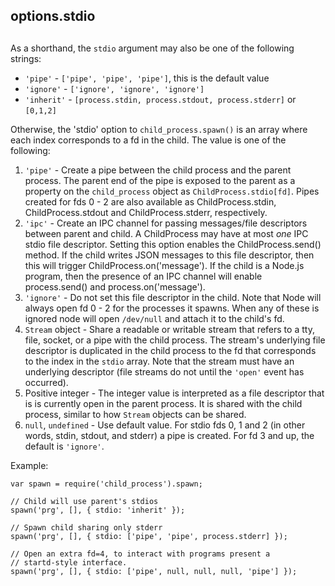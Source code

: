 ## options.stdio

## 

As a shorthand, the `stdio` argument may also be one of the following
strings:

* `'pipe'` - `['pipe', 'pipe', 'pipe']`, this is the default value
* `'ignore'` - `['ignore', 'ignore', 'ignore']`
* `'inherit'` - `[process.stdin, process.stdout, process.stderr]` or `[0,1,2]`

Otherwise, the 'stdio' option to `child_process.spawn()` is an array where each
index corresponds to a fd in the child. The value is one of the following:

1. `'pipe'` - Create a pipe between the child process and the parent process.
The parent end of the pipe is exposed to the parent as a property on the
`child_process` object as `ChildProcess.stdio[fd]`. Pipes created for
fds 0 - 2 are also available as ChildProcess.stdin, ChildProcess.stdout
and ChildProcess.stderr, respectively.
2. `'ipc'` - Create an IPC channel for passing messages/file descriptors
between parent and child. A ChildProcess may have at most _one_ IPC stdio
file descriptor. Setting this option enables the ChildProcess.send() method.
If the child writes JSON messages to this file descriptor, then this will
trigger ChildProcess.on('message'). If the child is a Node.js program, then
the presence of an IPC channel will enable process.send() and
process.on('message').
3. `'ignore'` - Do not set this file descriptor in the child. Note that Node
will always open fd 0 - 2 for the processes it spawns. When any of these is
ignored node will open `/dev/null` and attach it to the child's fd.
4. `Stream` object - Share a readable or writable stream that refers to a tty,
file, socket, or a pipe with the child process. The stream's underlying
file descriptor is duplicated in the child process to the fd that 
corresponds to the index in the `stdio` array. Note that the stream must
have an underlying descriptor (file streams do not until the `'open'`
event has occurred).
5. Positive integer - The integer value is interpreted as a file descriptor 
that is is currently open in the parent process. It is shared with the child
process, similar to how `Stream` objects can be shared.
6. `null`, `undefined` - Use default value. For stdio fds 0, 1 and 2 (in other
words, stdin, stdout, and stderr) a pipe is created. For fd 3 and up, the
default is `'ignore'`.

Example:

    var spawn = require('child_process').spawn;
    
    // Child will use parent's stdios
    spawn('prg', [], { stdio: 'inherit' });
    
    // Spawn child sharing only stderr
    spawn('prg', [], { stdio: ['pipe', 'pipe', process.stderr] });
    
    // Open an extra fd=4, to interact with programs present a
    // startd-style interface.
    spawn('prg', [], { stdio: ['pipe', null, null, null, 'pipe'] });